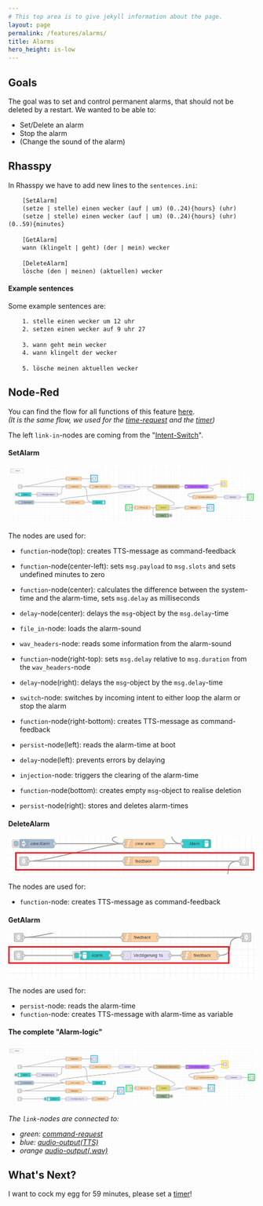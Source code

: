 ```yaml
---
# This top area is to give jekyll information about the page.
layout: page
permalink: /features/alarms/
title: Alarms
hero_height: is-low
---
```


## Goals
The goal was to set and control permanent alarms, that should not be deleted by a restart.
We wanted to be able to:
- Set/Delete an alarm
- Stop the alarm
- (Change the sound of the alarm)

## Rhasspy
In Rhasspy we have to add new lines to the `sentences.ini`:
```textmate
    [SetAlarm]
    (setze | stelle) einen wecker (auf | um) (0..24){hours} (uhr)
    (setze | stelle) einen wecker (auf | um) (0..24){hours} (uhr) (0..59){minutes}
    
    [GetAlarm]
    wann (klingelt | geht) (der | mein) wecker
    
    [DeleteAlarm]
    lösche (den | meinen) (aktuellen) wecker
```

#### Example sentences
Some example sentences are:
```textmate
    1. stelle einen wecker um 12 uhr
    2. setzen einen wecker auf 9 uhr 27

    3. wann geht mein wecker
    4. wann klingelt der wecker

    5. lösche meinen aktuellen wecker
```
## Node-Red

You can find the flow for all functions of this feature [here](https://github.com/th-koeln-intia/ip-sprachassistent-team2/blob/master/node-red/time_alarm_timer.json).  
*(It is the same flow, we used for the [time-request](./not-required/current-time.md) and the [timer](./timers.md))*  

The left `link-in`-nodes are coming from the "[Intent-Switch](./../tech-stack/hermesmqtt.md#intent-switch)".  

#### SetAlarm
![setAlarm](../../assets/Node-Red/Epics/Alarm/setAlarm.png)  
  
The nodes are used for:
- `function`-node(top): creates TTS-message as command-feedback  

- `function`-node(center-left): sets `msg.payload` to `msg.slots` and sets undefined minutes to zero  
- `function`-node(center): calculates the difference between the system-time and the alarm-time, sets `msg.delay` as milliseconds
- `delay`-node(center): delays the `msg`-object by the `msg.delay`-time
- `file_in`-node: loads the alarm-sound
- `wav_headers`-node: reads some information from the alarm-sound
- `function`-node(right-top): sets `msg.delay` relative to `msg.duration` from the `wav_headers`-node
- `delay`-node(right): delays the `msg`-object by the `msg.delay`-time

- `switch`-node: switches by incoming intent to either loop the alarm or stop the alarm
- `function`-node(right-bottom):  creates TTS-message as command-feedback

- `persist`-node(left): reads the alarm-time at boot
- `delay`-node(left): prevents errors by delaying

- `injection`-node: triggers the clearing of the alarm-time
- `function`-node(bottom): creates empty `msg`-object to realise deletion
- `persist`-node(right): stores and deletes alarm-times

#### DeleteAlarm
![deleteAlarm](../../assets/Node-Red/Epics/Alarm/deleteAlarm.png)  
  
The nodes are used for:  
- `function`-node: creates TTS-message as command-feedback  
  
#### GetAlarm  
![getAlarm](../../assets/Node-Red/Epics/Alarm/getAlarm.png)  
  
The nodes are used for:  
- `persist`-node: reads the alarm-time
- `function`-node: creates TTS-message with alarm-time as variable  
  

#### The complete "Alarm-logic"  
![fullAlarmLogic](../../assets/Node-Red/Epics/Alarm/alarm.png)  
  
*The `link`-nodes are connected to:*  
- *green: [command-request](./../tech-stack/hermesmqtt.md#command-request)*  
- *blue: [audio-output(TTS)](./../tech-stack/hermesmqtt.md#tts)*  
- *orange [audio-output(.wav)](./../tech-stack/hermesmqtt.md#wav-files)*  

## What's Next?

I want to cock my egg for 59 minutes, please set a [timer](./timers.md)!